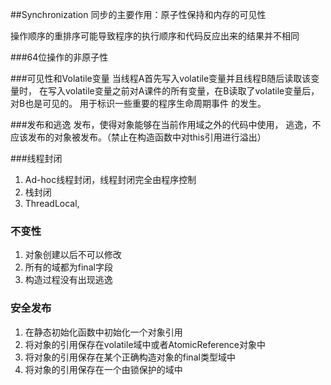 
##Synchronization
同步的主要作用：原子性保持和内存的可见性

操作顺序的重排序可能导致程序的执行顺序和代码反应出来的结果并不相同

###64位操作的非原子性

###可见性和Volatile变量
当线程A首先写入volatile变量并且线程B随后读取该变量时，
在写入volatile变量之前对A课件的所有变量，在B读取了volatile变量后，对B也是可见的。
用于标识一些重要的程序生命周期事件 的发生。

###发布和逃逸
发布，使得对象能够在当前作用域之外的代码中使用，
逃逸，不应该发布的对象被发布。（禁止在构造函数中对this引用进行溢出）

###线程封闭
1. Ad-hoc线程封闭，线程封闭完全由程序控制
2. 栈封闭
3. ThreadLocal,

### 不变性
1. 对象创建以后不可以修改
2. 所有的域都为final字段
3. 构造过程没有出现逃逸

### 安全发布

1. 在静态初始化函数中初始化一个对象引用
2. 将对象的引用保存在volatile域中或者AtomicReference对象中
3. 将对象的引用保存在某个正确构造对象的final类型域中
4. 将对象的引用保存在一个由锁保护的域中

